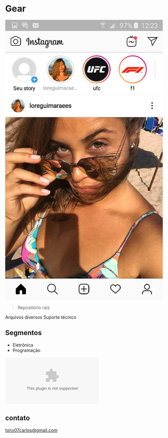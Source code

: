# Gear
![prewiew](./.github/prewiew.png)
> Repositório raiz

Arquivos diversos
Suporte técnico

## Segmentos

- Eletrônica
- Programação

![Click aqui para saber mais](www/google.com)

## contato

tony07carlos@gmail.com
